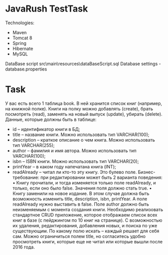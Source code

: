 # JavaRush TestTask

Technologies:
- Maven
- Tomcat 8
- Spring 
- Hibernate
- MySQL

DataBase script src\main\resources\dataBaseScript.sql
Database settings - database.properties

# Task
У вас есть всего 1 таблица book. В ней хранится список книг (например, на книжной полке). Книги на полку можно добавлять (create), брать посмотреть (read), заменять на новый выпуск (update), убирать (delete). 
Данные, которые должны быть в таблице: 
- id – идентификатор книги в БД; 
- title – название книги. Можно использовать тип VARCHAR(100); 
- description – краткое описание о чем книга. Можно использовать тип VARCHAR(255); 
- author – фамилия и имя автора. Можно использовать тип VARCHAR(100); 
- isbn – ISBN книги. Можно использовать тип VARCHAR(20); 
- printYear – в каком году напечатана книга (INT); 
- readAlready – читал ли кто-то эту книгу. Это булево поле. 
Бизнес-требование: при редактировании может быть 2 варианта поведения: 
• Книгу прочитали, и тогда изменяется только поле readAlready, и только, если оно было false. Значения поля должно стать true. 
• Книгу заменили на новое издание. В этом случае должна быть возможность изменить title, description, isbn, printYear. А поле readAlready нужно выставить в false. Поле author должно быть неизменяемым с момента создания книги. 
Необходимо реализовать стандартное CRUD приложение, которое отображаем список всех книг в базе (с пейджингом по 10 книг на странице). С возможностью их удаления, редактирования, добавления новых, и поиска по уже существующим. 
По какому полю искать – каждый решает для себя сам. Можно ограничиться полем title, но согласитесь удобно просмотреть книги, которые еще не читал или которые вышли после 2016 года.

